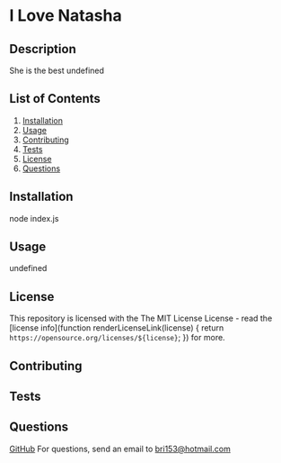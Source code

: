 # I Love Natasha

  ## Description
  She is the best
  undefined

  ## List of Contents
  
  1. [Installation](#installation)
  2. [Usage](#usage)
  3. [Contributing](#contributing)
  4. [Tests](#tests)
  5. [License](#license)
  6. [Questions](#questions)
  

  ## Installation
  node index.js

  ## Usage
  undefined

  
  <a name="license"></a>
  
  ## License
  This repository is licensed with the The MIT License License - read the [license info](function renderLicenseLink(license) {
  return `https://opensource.org/licenses/${license}`;
}) for more.
  

  ## Contributing

  ## Tests

  ## Questions

  [GitHub](https://github.com/undefined)
  For questions, send an email to [bri153@hotmail.com](mailto:bri153@hotmail.com)


